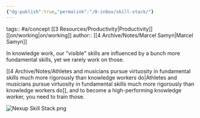 ```yaml
---
{"dg-publish":true,"permalink":"/0-inbox/skill-stack/"}
---
```


tags:: #a/concept [[3 Resources/Productivity\|Productivity]] [[on/working\|on/working]]
author:: [[4 Archive/Notes/Marcel Samyn\|Marcel Samyn]]

In knowledge work, our "visible" skills are influenced by a bunch more fundamental skills, yet we rarely work on those.

[[4 Archive/Notes/Athletes and musicians pursue virtuosity in fundamental skills much more rigorously than knowledge workers do\|Athletes and musicians pursue virtuosity in fundamental skills much more rigorously than knowledge workers do]], and to become a high-performing knowledge worker, you need to train those.

![Nexup Skill Stack.png](/img/user/0%20Inbox/Nexup%20Skill%20Stack.png)